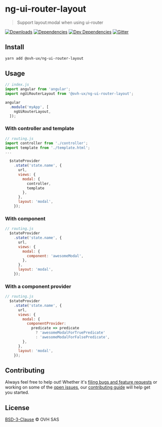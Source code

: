 # ng-ui-router-layout

> Support layout:modal when using ui-router

[![Downloads](https://badgen.net/npm/dt/@ovh-ux/ng-ui-router-layout)](https://npmjs.com/package/@ovh-ux/ng-ui-router-layout) [![Dependencies](https://badgen.net/david/dep/ovh-ux/manager/packages/components/ng-ui-router-layout)](https://npmjs.com/package/@ovh-ux/ng-ui-router-layout?activeTab=dependencies) [![Dev Dependencies](https://badgen.net/david/dev/ovh-ux/manager/packages/components/ng-ui-router-layout)](https://npmjs.com/package/@ovh-ux/ng-ui-router-layout?activeTab=dependencies) [![Gitter](https://badgen.net/badge/gitter/ovh-ux/blue?icon=gitter)](https://gitter.im/ovh/ux)

## Install

```sh
yarn add @ovh-ux/ng-ui-router-layout
```
## Usage

```js
// index.js
import angular from 'angular';
import ngUiRouterLayout from '@ovh-ux/ng-ui-router-layout';

angular
  .module('myApp', [
    ngUiRouterLayout,
  ]);
```

### With controller and template

```js
// routing.js
import controller from './controller';
import template from './template.html';
...

  $stateProvider
    .state('state.name', {
      url,
      views: {
        modal: {
          controller,
          template
        },
      },
      layout: 'modal',
    });
```

### With component

```js
// routing.js
  $stateProvider
    .state('state.name', {
      url,
      views: {
        modal: {
          component: 'awesomeModal',
        },
      },
      layout: 'modal',
    });
```

### With a component provider

```js
// routing.js
  $stateProvider
    .state('state.name', {
      url,
      views: {
        modal: {
          componentProvider:
            predicate => predicate
              ? 'awesomeModalForTruePredicate'
              : 'awesomeModalForFalsePredicate',
        },
      },
      layout: 'modal',
    });
```

## Contributing

Always feel free to help out! Whether it's [filing bugs and feature requests](https://github.com/ovh-ux/manager/issues/new) or working on some of the [open issues](https://github.com/ovh-ux/manager/issues), our [contributing guide](CONTRIBUTING.md) will help get you started.

## License

[BSD-3-Clause](LICENSE) © OVH SAS
